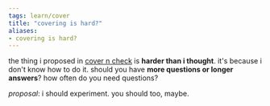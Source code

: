 ```yaml
---
tags: learn/cover 
title: "covering is hard?"
aliases:
- covering is hard?
---
```


the thing i proposed in [cover n check](coverCheck) is **harder than i thought**. it's because i don't know how to do it. should you have **more questions or longer answers**? how often do you need questions?

*proposal*: i should experiment. you should too, maybe.